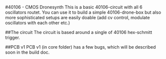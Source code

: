 #40106 - CMOS Dronesynth
This is a basic 40106-circuit with all 6 oscillators routet. You can use it to build a simple 40106-drone-box but also more sophisticated setups are easily doable (add cv control, modulate oscillators with each other etc.)

##The circuit
The circuit is based around a single of 40106 hex-schmitt trigger.

##PCB v1
PCB v1 (in core folder) has a few bugs, which will be described soon in the build doc.
